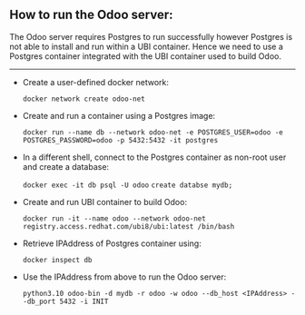 How to run the Odoo server:
-------------

The Odoo server requires Postgres to run successfully however Postgres is not able to install and run within a UBI container. Hence we need to use a Postgres container integrated with the UBI container used to build Odoo.

*************************

- Create a user-defined docker network:
    
    `docker network create odoo-net`

- Create and run a container using a Postgres image:
    
    `docker run --name db --network odoo-net -e POSTGRES_USER=odoo -e POSTGRES_PASSWORD=odoo -p 5432:5432 -it postgres`

- In a different shell, connect to the Postgres container as non-root user and create a database:

    `docker exec -it db psql -U odoo`
    `create databse mydb;`

- Create and run UBI container to build Odoo:
    
    `docker run -it --name odoo --network odoo-net registry.access.redhat.com/ubi8/ubi:latest /bin/bash`

- Retrieve IPAddress of Postgres container using:

    `docker inspect db`

- Use the IPAddress from above to run the Odoo server:

    `python3.10 odoo-bin -d mydb -r odoo -w odoo --db_host <IPAddress> --db_port 5432 -i INIT`